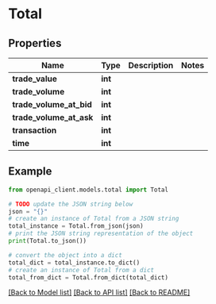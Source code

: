 # Total


## Properties

Name | Type | Description | Notes
------------ | ------------- | ------------- | -------------
**trade_value** | **int** |  | 
**trade_volume** | **int** |  | 
**trade_volume_at_bid** | **int** |  | 
**trade_volume_at_ask** | **int** |  | 
**transaction** | **int** |  | 
**time** | **int** |  | 

## Example

```python
from openapi_client.models.total import Total

# TODO update the JSON string below
json = "{}"
# create an instance of Total from a JSON string
total_instance = Total.from_json(json)
# print the JSON string representation of the object
print(Total.to_json())

# convert the object into a dict
total_dict = total_instance.to_dict()
# create an instance of Total from a dict
total_from_dict = Total.from_dict(total_dict)
```
[[Back to Model list]](../README.md#documentation-for-models) [[Back to API list]](../README.md#documentation-for-api-endpoints) [[Back to README]](../README.md)


